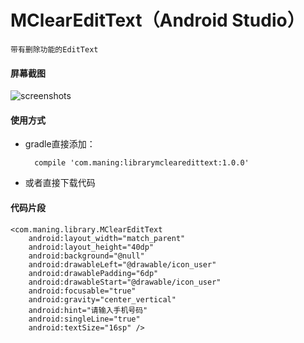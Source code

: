 # MClearEditText（Android Studio）
    带有删除功能的EditText

#### 屏幕截图
![screenshots](https://github.com/maning0303/MClearEditText/blob/master/screenshots/001.png)


#### 使用方式
* gradle直接添加：
    
        compile 'com.maning:librarymclearedittext:1.0.0'
    
* 或者直接下载代码
    
#### 代码片段
    <com.maning.library.MClearEditText
        android:layout_width="match_parent"
        android:layout_height="40dp"
        android:background="@null"
        android:drawableLeft="@drawable/icon_user"
        android:drawablePadding="6dp"
        android:drawableStart="@drawable/icon_user"
        android:focusable="true"
        android:gravity="center_vertical"
        android:hint="请输入手机号码"
        android:singleLine="true"
        android:textSize="16sp" />
